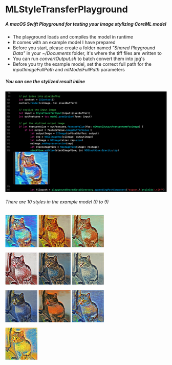 # MLStyleTransferPlayground
##### A macOS Swift Playground for testing your image stylizing CoreML model

* The playground loads and compiles the model in runtime
* It comes with an example model I have prepared
* Before you start, please create a folder named _"Shared Playground Data"_ in your _~/Documents_ folder, it's where the tiff files are written to
* You can run _convertOutput.sh_ to batch convert them into jpg's
* Before you try the example model, set the correct full path for the _inputImageFullPath_ and _mlModelFullPath_ parameters

##### You can see the stylized result inline
![XcodeScreenShot.png](XcodeScreenShot.png)

###### There are 10 styles in the example model (0 to 9)
<img src="ConvertedOutput/export_0.jpg" alt="Style 0" width="100" height="100"> <img src="ConvertedOutput/export_1.jpg" alt="Style 1" width="100" height="100"> <img src="ConvertedOutput/export_2.jpg" alt="Style 2" width="100" height="100">

<img src="ConvertedOutput/export_3.jpg" alt="Style 3" width="100" height="100"> <img src="ConvertedOutput/export_4.jpg" alt="Style 4" width="100" height="100"> <img src="ConvertedOutput/export_5.jpg" alt="Style 5" width="100" height="100">

<img src="ConvertedOutput/export_6.jpg" alt="Style 6" width="100" height="100"> <img src="ConvertedOutput/export_7.jpg" alt="Style 7" width="100" height="100"> <img src="ConvertedOutput/export_8.jpg" alt="Style 8" width="100" height="100">

<img src="ConvertedOutput/export_9.jpg" alt="Style 8" width="100" height="100">



